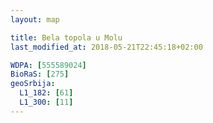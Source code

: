 ```yaml
---
layout: map

title: Bela topola u Molu
last_modified_at: 2018-05-21T22:45:18+02:00

WDPA: [555589024]
BioRaS: [275]
geoSrbija:
  L1_182: [61]
  L1_300: [11]
---
```

